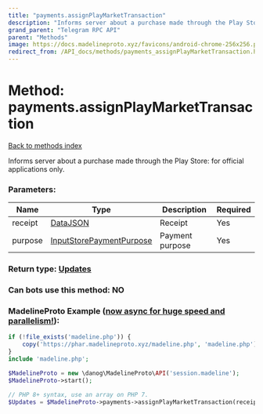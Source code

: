 ```yaml
---
title: "payments.assignPlayMarketTransaction"
description: "Informs server about a purchase made through the Play Store: for official applications only."
grand_parent: "Telegram RPC API"
parent: "Methods"
image: https://docs.madelineproto.xyz/favicons/android-chrome-256x256.png
redirect_from: /API_docs/methods/payments_assignPlayMarketTransaction.html
---
```

# Method: payments.assignPlayMarketTransaction
[Back to methods index](index.html)



Informs server about a purchase made through the Play Store: for official applications only.

### Parameters:

| Name     |    Type       | Description | Required |
|----------|---------------|-------------|----------|
|receipt|[DataJSON](/API_docs/types/DataJSON.html) | Receipt | Yes|
|purpose|[InputStorePaymentPurpose](/API_docs/types/InputStorePaymentPurpose.html) | Payment purpose | Yes|


### Return type: [Updates](/API_docs/types/Updates.html)

### Can bots use this method: **NO**


### MadelineProto Example ([now async for huge speed and parallelism!](https://docs.madelineproto.xyz/docs/ASYNC.html)):


```php
if (!file_exists('madeline.php')) {
    copy('https://phar.madelineproto.xyz/madeline.php', 'madeline.php');
}
include 'madeline.php';

$MadelineProto = new \danog\MadelineProto\API('session.madeline');
$MadelineProto->start();

// PHP 8+ syntax, use an array on PHP 7.
$Updates = $MadelineProto->payments->assignPlayMarketTransaction(receipt: DataJSON, purpose: InputStorePaymentPurpose, );
```

